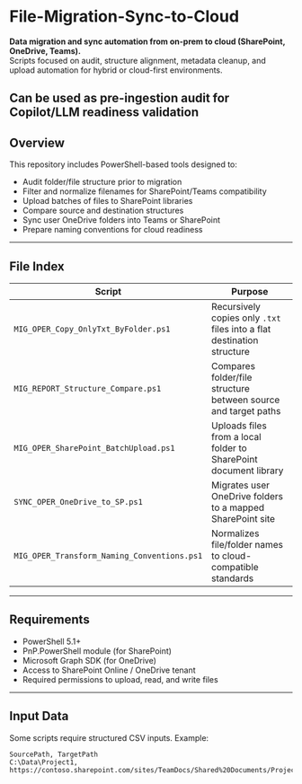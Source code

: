 # File-Migration-Sync-to-Cloud

**Data migration and sync automation from on-prem to cloud (SharePoint, OneDrive, Teams).**  
Scripts focused on audit, structure alignment, metadata cleanup, and upload automation for hybrid or cloud-first environments.

Can be used as pre-ingestion audit for Copilot/LLM readiness validation
---

## Overview

This repository includes PowerShell-based tools designed to:

- Audit folder/file structure prior to migration
- Filter and normalize filenames for SharePoint/Teams compatibility
- Upload batches of files to SharePoint libraries
- Compare source and destination structures
- Sync user OneDrive folders into Teams or SharePoint
- Prepare naming conventions for cloud readiness

---

## File Index

| Script                                    | Purpose                                                                |
|-------------------------------------------|------------------------------------------------------------------------|
| `MIG_OPER_Copy_OnlyTxt_ByFolder.ps1`      | Recursively copies only `.txt` files into a flat destination structure |
| `MIG_REPORT_Structure_Compare.ps1`        | Compares folder/file structure between source and target paths         |
| `MIG_OPER_SharePoint_BatchUpload.ps1`     | Uploads files from a local folder to SharePoint document library       |
| `SYNC_OPER_OneDrive_to_SP.ps1`            | Migrates user OneDrive folders to a mapped SharePoint site             |
| `MIG_OPER_Transform_Naming_Conventions.ps1` | Normalizes file/folder names to cloud-compatible standards           |

---

## Requirements

- PowerShell 5.1+
- PnP.PowerShell module (for SharePoint)
- Microsoft Graph SDK (for OneDrive)
- Access to SharePoint Online / OneDrive tenant
- Required permissions to upload, read, and write files

---

## Input Data

Some scripts require structured CSV inputs. Example:

```csv
SourcePath, TargetPath
C:\Data\Project1, https://contoso.sharepoint.com/sites/TeamDocs/Shared%20Documents/Project1
